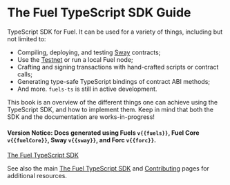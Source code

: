 <script setup>
  import { data } from '../versions.data'
  const { forc, sway, fuels, fuelCore } = data
</script>

# The Fuel TypeScript SDK Guide

TypeScript SDK for Fuel. It can be used for a variety of things, including but not limited to:

- Compiling, deploying, and testing [Sway](https://github.com/FuelLabs/sway) contracts;
- Use the [Testnet](./providers/connecting-to-an-external-node.md) or run a local Fuel node;
- Crafting and signing transactions with hand-crafted scripts or contract calls;
- Generating type-safe TypeScript bindings of contract ABI methods;
- And more. `fuels-ts` is still in active development.

This book is an overview of the different things one can achieve using the TypeScript SDK, and how to implement them. Keep in mind that both the SDK and the documentation are works-in-progress!

#### Version Notice: Docs generated using Fuels `v{{fuels}}`, Fuel Core `v{{fuelCore}}`, Sway `v{{sway}}`, and Forc `v{{forc}}`.

[The Fuel TypeScript SDK](../index.md)

See also the main [The Fuel TypeScript SDK](../index.md) and [Contributing](https://github.com/FuelLabs/fuels-ts/blob/master/CONTRIBUTING.md) pages for additional resources.
